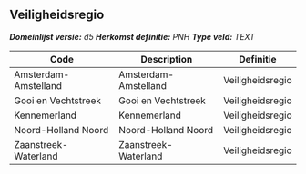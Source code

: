 ﻿## Veiligheidsregio

*__Domeinlijst versie:__ d5*
*__Herkomst definitie:__ PNH*
*__Type veld:__ TEXT*

|__Code__ |__Description__ |__Definitie__	|
|	---	|	---	|   ---	| 
| Amsterdam-Amstelland | Amsterdam-Amstelland | Veiligheidsregio |
| Gooi en Vechtstreek | Gooi en Vechtstreek | Veiligheidsregio |
| Kennemerland | Kennemerland | Veiligheidsregio |
| Noord-Holland Noord | Noord-Holland Noord | Veiligheidsregio |
| Zaanstreek-Waterland | Zaanstreek-Waterland | Veiligheidsregio |

